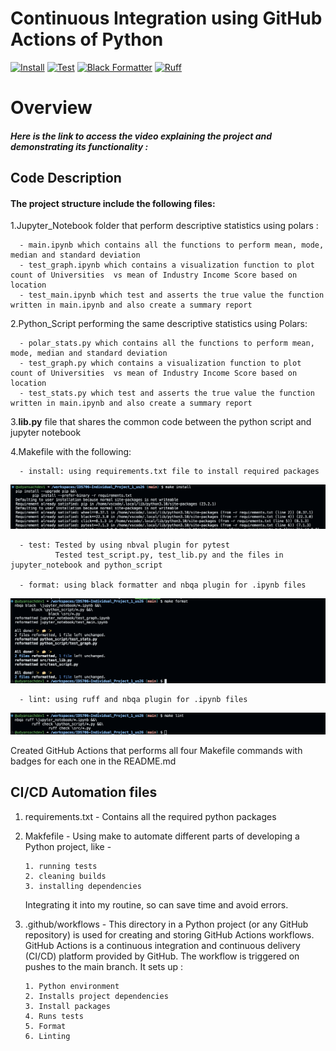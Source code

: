 # Continuous Integration using GitHub Actions of Python

[![Install](https://github.com/nogibjj/IDS706-Individual_Project_1_us26/actions/workflows/install.yml/badge.svg)](https://github.com/nogibjj/IDS706-Individual_Project_1_us26/actions/workflows/install.yml)
[![Test](https://github.com/nogibjj/IDS706-Individual_Project_1_us26/actions/workflows/test.yml/badge.svg)](https://github.com/nogibjj/IDS706-Individual_Project_1_us26/actions/workflows/test.yml)
[![Black Formatter](https://github.com/nogibjj/IDS706-Individual_Project_1_us26/actions/workflows/black.yml/badge.svg)](https://github.com/nogibjj/IDS706-Individual_Project_1_us26/actions/workflows/black.yml)
[![Ruff](https://github.com/nogibjj/IDS706-Individual_Project_1_us26/actions/workflows/ruff.yml/badge.svg)](https://github.com/nogibjj/IDS706-Individual_Project_1_us26/actions/workflows/ruff.yml)


# Overview

##### Here is the link to access the video explaining the project and demonstrating its functionality :
   

## Code Description

#### The project structure include the following files:
		
1.Jupyter_Notebook folder  that perform descriptive statistics using polars :
	
 	  - main.ipynb which contains all the functions to perform mean, mode, median and standard deviation
 	  - test_graph.ipynb which contains a visualization function to plot count of Universities  vs mean of Industry Income Score based on location
 	  - test_main.ipynb which test and asserts the true value the function written in main.ipynb and also create a summary report


2.Python_Script performing the same descriptive statistics using Polars:

 	  - polar_stats.py which contains all the functions to perform mean, mode, median and standard deviation
 	  - test_graph.py which contains a visualization function to plot count of Universities  vs mean of Industry Income Score based on location
 	  - test_stats.py which test and asserts the true value the function written in main.ipynb and also create a summary report



3.**lib.py** file that shares the common code between the python script and jupyter notebook

					
		
4.Makefile with the following:

      - install: using requirements.txt file to install required packages

<p align="center">
  <img width="600" src="https://github.com/nogibjj/IDS706-Individual_Project_1_us26/blob/main/Image/install.png" alt="install">
</p>
      
      - test: Tested by using nbval plugin for pytest
              Tested test_script.py, test_lib.py and the files in jupyter_notebook and python_script

      - format: using black formatter and nbqa plugin for .ipynb files

<p align="center">
  <img width="600" src="https://github.com/nogibjj/IDS706-Individual_Project_1_us26/blob/main/Image/format.png" alt="format">
</p>

      
      - lint: using ruff and nbqa plugin for .ipynb files

<p align="center">
  <img width="600" src="https://github.com/nogibjj/IDS706-Individual_Project_1_us26/blob/main/Image/lint.png" alt="lint">
</p>	

		
   Created GitHub Actions that performs all four Makefile commands with badges for each one in the README.md


## CI/CD Automation files

1. requirements.txt - Contains all the required python packages
2. Makfefile - Using make to automate different parts of developing a Python project, like -
   
       1. running tests
       2. cleaning builds
       3. installing dependencies
   
   Integrating it into my routine, so can save time and avoid errors.
   
3. .github/workflows - This directory in a Python project (or any GitHub repository) is used for creating and storing GitHub Actions workflows. GitHub Actions is a continuous integration and continuous delivery                           (CI/CD) platform provided by GitHub. The workflow is triggered on pushes to the main branch. It sets up :
   
       1. Python environment
       2. Installs project dependencies
       3. Install packages
       4. Runs tests
       5. Format
       6. Linting
       
